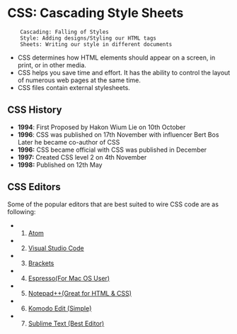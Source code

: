 # CSS: Cascading Style Sheets
        Cascading: Falling of Styles
        Style: Adding designs/Styling our HTML tags
        Sheets: Writing our style in different documents

- CSS determines how HTML elements should appear on a screen, in print, or in other media.
- CSS helps you save time and effort. It has the ability to control the layout of numerous web pages at the same time.
- CSS files contain external stylesheets.


## CSS History
- **1994**: First Proposed by Hakon Wium Lie on 10th October
- **1996**: CSS was published on 17th November with influencer Bert Bos Later he became co-author of CSS
- **1996:** CSS became official with CSS was published in December
- **1997:** Created CSS level 2 on 4th November 
- **1998:** Published on 12th May

## CSS Editors
Some of the popular editors that are best suited to wire CSS code are as following:

- 1. [Atom](https://atom.io/)
- 2. [Visual Studio Code](https://code.visualstudio.com/download)
- 3. [Brackets](https://brackets.io/)
- 4. [Espresso(For Mac OS  User)](https://www.espressoapp.com/)
- 5. [Notepad++(Great for HTML & CSS)](https://notepad-plus-plus.org/downloads/)
- 6. [Komodo Edit (Simple)](https://www.activestate.com/products/komodo-ide/downloads/edit/)
- 7. [Sublime Text (Best Editor)](https://www.sublimetext.com/3)
